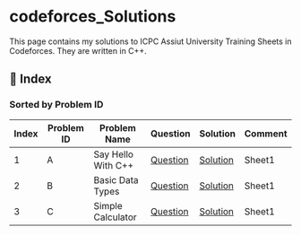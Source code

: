 # codeforces_Solutions
This page contains my solutions to ICPC Assiut University Training Sheets in Codeforces. They are written in C++.
## 📘 Index

### Sorted by Problem ID

| Index | Problem ID | Problem Name       | Question | Solution | Comment                     |
|-------|------------|--------------------|----------|----------|-----------------------------|
| 1     | A         | Say Hello With C++     | [Question](https://codeforces.com/group/MWSDmqGsZm/contest/219158/problem/A) | [Solution](./Arrays/TheatreSquare.java) | Sheet1 |
| 2     | B         | Basic Data Types             | [Question](https://codeforces.com/group/MWSDmqGsZm/contest/219158/problem/B) | [Solution](./Arrays/Winner.java) | Sheet1 |
| 3     | C         | Simple Calculator        | [Question](https://codeforces.com/group/MWSDmqGsZm/contest/219158/problem/C) | [Solution](./Arrays/Watermelon.java) | Sheet1 |
